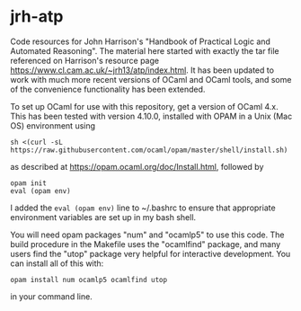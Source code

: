 # jrh-atp

Code resources for John Harrison's "Handbook of Practical Logic and Automated Reasoning".
The material here started with exactly the tar file referenced on Harrison's resource page
https://www.cl.cam.ac.uk/~jrh13/atp/index.html.  It has been updated to work with much
more recent versions of OCaml and OCaml tools, and some of the convenience functionality
has been extended.

To set up OCaml for use with this repository, get a version of OCaml 4.x.  This has
been tested with version 4.10.0, installed with OPAM in a Unix (Mac OS) environment using

```
sh <(curl -sL https://raw.githubusercontent.com/ocaml/opam/master/shell/install.sh)
```


as described at https://opam.ocaml.org/doc/Install.html, followed by

```
opam init
eval (opam env)
```

I added the ```eval (opam env)``` line to ~/.bashrc to ensure that appropriate
environment variables are set up in my bash shell.

You will need opam packages "num" and "ocamlp5" to use this code.
The build procedure in the Makefile uses the "ocamlfind" package,
and many users find the "utop" package very helpful for interactive
development.  You can install all of this with:

```
opam install num ocamlp5 ocamlfind utop
```

in your command line.
